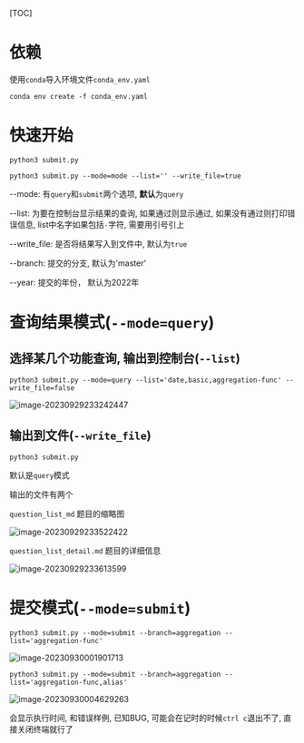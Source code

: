 [TOC]

# 依赖
使用`conda`导入环境文件`conda_env.yaml`

```shell
conda env create -f conda_env.yaml
```

# 快速开始

```shell
python3 submit.py
```





`python3 submit.py --mode=mode --list='' --write_file=true`

--mode: 有`query`和`submit`两个选项, **默认**为`query`

--list: 为要在控制台显示结果的查询, 如果通过则显示通过, 如果没有通过则打印错误信息, list中名字如果包括`-`字符, 需要用引号引上

--write_file: 是否将结果写入到文件中, 默认为`true`

--branch: 提交的分支, 默认为'master'

--year: 提交的年份， 默认为2022年

# 查询结果模式(`--mode=query`)

## 选择某几个功能查询, 输出到控制台(`--list`)

`python3 submit.py --mode=query --list='date,basic,aggregation-func' --write_file=false`

![image-20230929233242447](https://my-img-typora.oss-cn-chengdu.aliyuncs.com/img/image-20230929233242447.png)

## 输出到文件(`--write_file`)

`python3 submit.py`

默认是`query`模式

输出的文件有两个

`question_list_md` 题目的缩略图

![image-20230929233522422](https://my-img-typora.oss-cn-chengdu.aliyuncs.com/img/image-20230929233522422.png)

`question_list_detail.md` 题目的详细信息

![image-20230929233613599](https://my-img-typora.oss-cn-chengdu.aliyuncs.com/img/image-20230929233613599.png)

# 提交模式(`--mode=submit`)

`python3 submit.py --mode=submit --branch=aggregation --list='aggregation-func'`

![image-20230930001901713](https://my-img-typora.oss-cn-chengdu.aliyuncs.com/img/image-20230930001901713.png)

`python3 submit.py --mode=submit --branch=aggregation --list='aggregation-func,alias'`

![image-20230930004629263](https://my-img-typora.oss-cn-chengdu.aliyuncs.com/img/image-20230930004629263.png)

会显示执行时间, 和错误样例, 已知BUG, 可能会在记时的时候`ctrl c`退出不了, 直接关闭终端就行了

